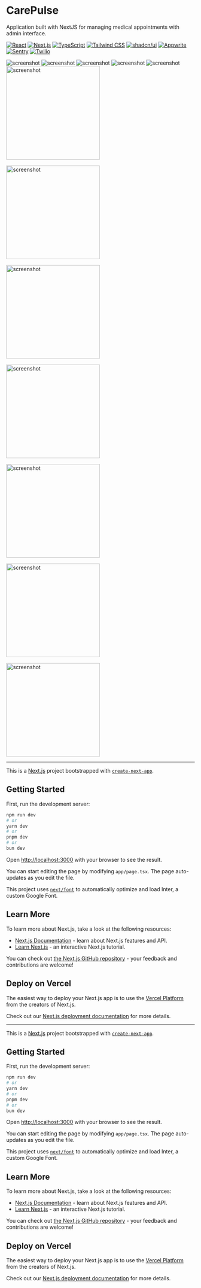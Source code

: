 # CarePulse

Application built with NextJS for managing medical appointments with admin interface.


[![React](https://img.shields.io/badge/React-61DAFB?style=flat-square&logo=react&logoColor=white)](https://reactjs.org/)
[![Next.js](https://img.shields.io/badge/Next.js-4A90E2?style=flat-square&logo=next.js&logoColor=white)](https://nextjs.org/)
[![TypeScript](https://img.shields.io/badge/TypeScript-3178C6?style=flat-square&logo=typescript&logoColor=white)](https://www.typescriptlang.org/)
[![Tailwind CSS](https://img.shields.io/badge/Tailwind_CSS-38B2AC?style=flat-square&logo=tailwind-css&logoColor=white)](https://tailwindcss.com/)
[![shadcn/ui](https://img.shields.io/badge/shadcn/ui-000000?style=flat-square&logo=shadcn&logoColor=white)](https://shadcn.dev/)
[![Appwrite](https://img.shields.io/badge/Appwrite-F02E65?style=flat-square&logo=appwrite&logoColor=white)](https://appwrite.io/)
[![Sentry](https://img.shields.io/badge/Sentry-362D59?style=flat-square&logo=sentry&logoColor=white)](https://sentry.io/)
[![Twilio](https://img.shields.io/badge/Twilio-F22F46?style=flat-square&logo=twilio&logoColor=white)](https://www.twilio.com/)


<img src="https://raw.githubusercontent.com/famgz/famgz/main/presentations/carepulse/0.jpg" alt="screenshot" />
<img src="https://raw.githubusercontent.com/famgz/famgz/main/presentations/carepulse/1.jpg" alt="screenshot" />
<img src="https://raw.githubusercontent.com/famgz/famgz/main/presentations/carepulse/2.jpg" alt="screenshot" />
<img src="https://raw.githubusercontent.com/famgz/famgz/main/presentations/carepulse/3.jpg" alt="screenshot" />
<img src="https://raw.githubusercontent.com/famgz/famgz/main/presentations/carepulse/4.jpg" alt="screenshot" />

<div style="display: flex; gap: 1rem; flex-wrap: wrap; justify-content: left">
<img src="https://raw.githubusercontent.com/famgz/famgz/main/presentations/carepulse/m0.png" width='250px' alt="screenshot" />
<img src="https://raw.githubusercontent.com/famgz/famgz/main/presentations/carepulse/m1.png" width='250px' alt="screenshot" />
<img src="https://raw.githubusercontent.com/famgz/famgz/main/presentations/carepulse/m2.png" width='250px' alt="screenshot" />
<img src="https://raw.githubusercontent.com/famgz/famgz/main/presentations/carepulse/m3.png" width='250px' alt="screenshot" />
<img src="https://raw.githubusercontent.com/famgz/famgz/main/presentations/carepulse/m4.png" width='250px' alt="screenshot" />
<img src="https://raw.githubusercontent.com/famgz/famgz/main/presentations/carepulse/m5.png" width='250px' alt="screenshot" />
<img src="https://raw.githubusercontent.com/famgz/famgz/main/presentations/carepulse/m6.png" width='250px' alt="screenshot" />
</div>


---

This is a [Next.js](https://nextjs.org/) project bootstrapped with [`create-next-app`](https://github.com/vercel/next.js/tree/canary/packages/create-next-app).

## Getting Started

First, run the development server:

```bash
npm run dev
# or
yarn dev
# or
pnpm dev
# or
bun dev
```

Open [http://localhost:3000](http://localhost:3000) with your browser to see the result.

You can start editing the page by modifying `app/page.tsx`. The page auto-updates as you edit the file.

This project uses [`next/font`](https://nextjs.org/docs/basic-features/font-optimization) to automatically optimize and load Inter, a custom Google Font.

## Learn More

To learn more about Next.js, take a look at the following resources:

- [Next.js Documentation](https://nextjs.org/docs) - learn about Next.js features and API.
- [Learn Next.js](https://nextjs.org/learn) - an interactive Next.js tutorial.

You can check out [the Next.js GitHub repository](https://github.com/vercel/next.js/) - your feedback and contributions are welcome!

## Deploy on Vercel

The easiest way to deploy your Next.js app is to use the [Vercel Platform](https://vercel.com/new?utm_medium=default-template&filter=next.js&utm_source=create-next-app&utm_campaign=create-next-app-readme) from the creators of Next.js.

Check out our [Next.js deployment documentation](https://nextjs.org/docs/deployment) for more details.


---

This is a [Next.js](https://nextjs.org/) project bootstrapped with [`create-next-app`](https://github.com/vercel/next.js/tree/canary/packages/create-next-app).

## Getting Started

First, run the development server:

```bash
npm run dev
# or
yarn dev
# or
pnpm dev
# or
bun dev
```

Open [http://localhost:3000](http://localhost:3000) with your browser to see the result.

You can start editing the page by modifying `app/page.tsx`. The page auto-updates as you edit the file.

This project uses [`next/font`](https://nextjs.org/docs/basic-features/font-optimization) to automatically optimize and load Inter, a custom Google Font.

## Learn More

To learn more about Next.js, take a look at the following resources:

- [Next.js Documentation](https://nextjs.org/docs) - learn about Next.js features and API.
- [Learn Next.js](https://nextjs.org/learn) - an interactive Next.js tutorial.

You can check out [the Next.js GitHub repository](https://github.com/vercel/next.js/) - your feedback and contributions are welcome!

## Deploy on Vercel

The easiest way to deploy your Next.js app is to use the [Vercel Platform](https://vercel.com/new?utm_medium=default-template&filter=next.js&utm_source=create-next-app&utm_campaign=create-next-app-readme) from the creators of Next.js.

Check out our [Next.js deployment documentation](https://nextjs.org/docs/deployment) for more details.
